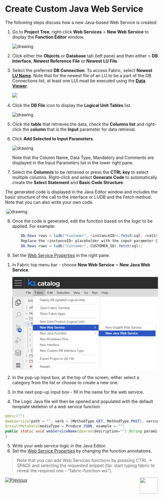 # Create Custom Java Web Service

The following steps discuss how a new Java-based Web Service is created:

<studio>

1. Go to **Project Tree**, right-click **Web Services** > **New Web Service** to display the **Function Editor** window.

   <img src="images/Web-Service-KI-3-1.png" alt="drawing"/>


2. Click either the **Objects** or **Database** tab (left pane) and then either > **DB Interface**, **Newest Reference File** or **Newest** **LU File**.

3. Select the preferred **DB Connection**. To access Fabric, select **Newest** [**LU Name**](/articles/03_logical_units/01_LU_overview.md). Note that for the newest file of an LU to be a part of the DB Connections list, at least one LUI must be executed using the [**Data Viewer**](/articles/13_LUDB_viewer_and_studio_debug_capabilities/01_data_viewer.md).

   <img src="images/Web-Service-KI-3-2.png"/>  

4. Click the **DB File** icon to display the **Logical Unit Tables** list.

   <img src="images/Web-Service-KI-3-3.png" alt="drawing"/>  

5. Click the **table** that retrieves the data, check the **Columns list** and right-click the **column** that is the **Input** parameter for data retrieval. 

6. Click **Add Selected to Input Parameters**.

   <img src="images/Web-Service-KI-3-4.png" alt="drawing"/> 

   Note that the Column Name, Data Type, Mandatory and Comments are displayed in the Input Parameters list in the lower right pane.


7. Select the **Column/s** to be retrieved or press the **CTRL key** to select multiple columns. Right-click and select **Generate Code** to automatically create the **Select Statement** and **Basic Code Structure**. 


The generated code is displayed in the Java Editor window and includes the basic structure of the call to the interface or LUDB and the Fetch method. Note that you can also write your own code. 

​	   <img src="images/Web-Service-KI-3-5.png" alt="drawing"/>  

8. Once the code is generated, edit the function based on the logic to be applied. For example:

   ~~~java
       Db.Rows rows = ludb("Customer", <instanceID>).fetch(sql, <val1>, <val2>, ...);
       Replace the <instanceID> placeholder with the input parameter CUSTOMER_ID.
       Db.Rows rows = ludb("Customer", CUSTOMER_ID).fetch(sql);
   ~~~

9. Set the [Web Service Properties](/articles/15_web_services_and_graphit/09_custom_ws_properties.md) in the right pane.

</studio>


<web>

1. In Fabric top menu bar - choose **New Web Service** > **New Java Web Service**.

   <img src="images/new_java_ws_web.png" alt="drawing"/>  

2. In the pop-up input box, at the top of the screen, either select a category from the list or choose to create a new one.

3. In the next pop-up input box - fill in the name for the web service.

4. The Logic Java file will then be opened and populated with the default template skeleton of a web service function.
```java
@desc("")
@webService(path = "", verb = {MethodType.GET, MethodType.POST}, version = "1", isRaw = false, isCustomPayload = false, produce = {Produce.XML, Produce.JSON}, elevatedPermission = false)
@resultMetaData(mediaType = Produce.JSON, example = "")
public static void webServiceName(@param(description="") String param1) throws Exception {
}
```
5. Write your web service logic in the Java Editor.
6. Set the [Web Service Properties](/articles/15_web_services_and_graphit/09_custom_ws_properties.md) by changing the function annotations. 

> Note that you can add Web Services functions by pressing CTRL -> SPACE and selecting the requested snippet (tip: start typing fabric to reveal the required one - "fabric-function-ws").

</web>



[![Previous](/articles/images/Previous.png)](06_custom_ws_create_graphit_ws.md)[<img align="right" width="60" height="54" src="/articles/images/Next.png">](08_custom_ws_input_parameters.md)
